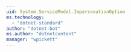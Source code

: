 ```yaml
---
uid: System.ServiceModel.ImpersonationOption
ms.technology: 
  - "dotnet-standard"
author: "dotnet-bot"
ms.author: "dotnetcontent"
manager: "wpickett"
---
```

